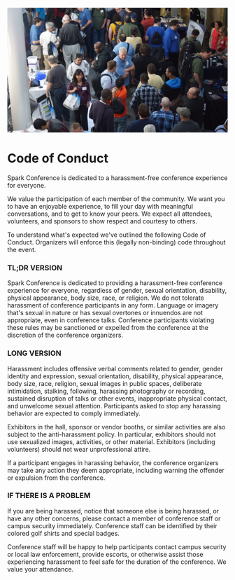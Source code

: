 ![Feature Image](https://raw.githubusercontent.com/SparkConfOrg/website-backup/2015/Pages/Images/Code-of-Conduct.JPG)

# Code of Conduct

Spark Conference is dedicated to a harassment-free conference experience for everyone.

We value the participation of each member of the community. We want you to have an enjoyable experience, to fill your day with meaningful conversations, and to get to know your peers. We expect all attendees, volunteers, and sponsors to show respect and courtesy to others.

To understand what's expected we've outlined the following Code of Conduct. Organizers will enforce this (legally non-binding) code throughout the event.

### TL;DR VERSION

Spark Conference is dedicated to providing a harassment-free conference experience for everyone, regardless of gender, sexual orientation, disability, physical appearance, body size, race, or religion. We do not tolerate harassment of conference participants in any form. Language or imagery that's sexual in nature or has sexual overtones or innuendos are not appropriate, even in conference talks. Conference participants violating these rules may be sanctioned or expelled from the conference at the discretion of the conference organizers.

### LONG VERSION

Harassment includes offensive verbal comments related to gender, gender identity and expression, sexual orientation, disability, physical appearance, body size, race, religion, sexual images in public spaces, deliberate intimidation, stalking, following, harassing photography or recording, sustained disruption of talks or other events, inappropriate physical contact, and unwelcome sexual attention. Participants asked to stop any harassing behavior are expected to comply immediately.

Exhibitors in the hall, sponsor or vendor booths, or similar activities are also subject to the anti-harassment policy. In particular, exhibitors should not use sexualized images, activities, or other material. Exhibitors (including volunteers) should not wear unprofessional attire.

If a participant engages in harassing behavior, the conference organizers may take any action they deem appropriate, including warning the offender or expulsion from the conference.

### IF THERE IS A PROBLEM

If you are being harassed, notice that someone else is being harassed, or have any other concerns, please contact a member of conference staff or campus security immediately. Conference staff can be identified by their colored golf shirts and special badges.

Conference staff will be happy to help participants contact campus security or local law enforcement, provide escorts, or otherwise assist those experiencing harassment to feel safe for the duration of the conference. We value your attendance.
